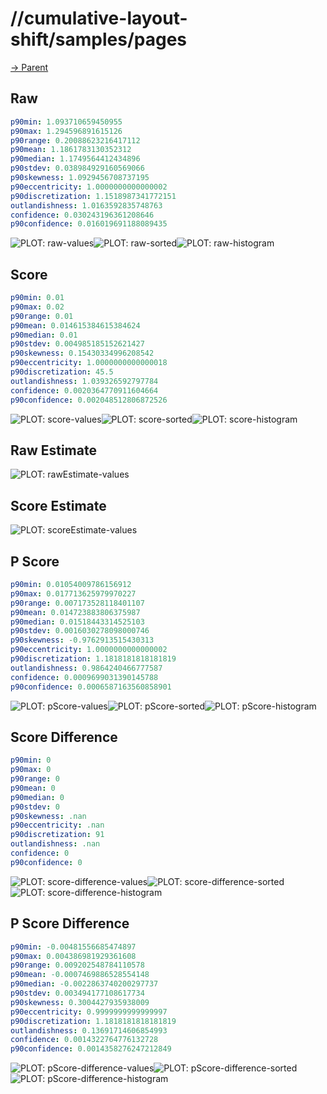 
# //cumulative-layout-shift/samples/pages

[→ Parent](../..)


## Raw


```yaml
p90min: 1.093710659450955
p90max: 1.294596891615126
p90range: 0.20088623216417112
p90mean: 1.1861783130352312
p90median: 1.1749564412434896
p90stdev: 0.038984929160569066
p90skewness: 1.0929456708737195
p90eccentricity: 1.0000000000000002
p90discretization: 1.1518987341772151
outlandishness: 1.0163592835748763
confidence: 0.030243196361208646
p90confidence: 0.016019691188089435

```

![PLOT: raw-values](./raw/values.svg)![PLOT: raw-sorted](./raw/sorted.svg)![PLOT: raw-histogram](./raw/histogram.svg)
## Score


```yaml
p90min: 0.01
p90max: 0.02
p90range: 0.01
p90mean: 0.014615384615384624
p90median: 0.01
p90stdev: 0.004985185152621427
p90skewness: 0.15430334996208542
p90eccentricity: 1.0000000000000018
p90discretization: 45.5
outlandishness: 1.039326592797784
confidence: 0.0020364770911604664
p90confidence: 0.002048512806872526

```

![PLOT: score-values](./score/values.svg)![PLOT: score-sorted](./score/sorted.svg)![PLOT: score-histogram](./score/histogram.svg)
## Raw Estimate

![PLOT: rawEstimate-values](./rawEstimate/values.svg)
## Score Estimate

![PLOT: scoreEstimate-values](./scoreEstimate/values.svg)
## P Score


```yaml
p90min: 0.01054009786156912
p90max: 0.017713625979970227
p90range: 0.007173528118401107
p90mean: 0.014723883806375987
p90median: 0.01518443314525103
p90stdev: 0.0016030278098000746
p90skewness: -0.9762913515430313
p90eccentricity: 1.0000000000000002
p90discretization: 1.1818181818181819
outlandishness: 0.9864240466777587
confidence: 0.0009699031390145788
p90confidence: 0.0006587163560858901

```

![PLOT: pScore-values](./pScore/values.svg)![PLOT: pScore-sorted](./pScore/sorted.svg)![PLOT: pScore-histogram](./pScore/histogram.svg)
## Score Difference


```yaml
p90min: 0
p90max: 0
p90range: 0
p90mean: 0
p90median: 0
p90stdev: 0
p90skewness: .nan
p90eccentricity: .nan
p90discretization: 91
outlandishness: .nan
confidence: 0
p90confidence: 0

```

![PLOT: score-difference-values](./score-difference/values.svg)![PLOT: score-difference-sorted](./score-difference/sorted.svg)![PLOT: score-difference-histogram](./score-difference/histogram.svg)
## P Score Difference


```yaml
p90min: -0.00481556685474897
p90max: 0.004386981929361608
p90range: 0.009202548784110578
p90mean: -0.0007469886528554148
p90median: -0.0022863740200297737
p90stdev: 0.003494177108617734
p90skewness: 0.3004427935938009
p90eccentricity: 0.9999999999999997
p90discretization: 1.1818181818181819
outlandishness: 0.13691714606854993
confidence: 0.0014322764776132728
p90confidence: 0.0014358276247212849

```

![PLOT: pScore-difference-values](./pScore-difference/values.svg)![PLOT: pScore-difference-sorted](./pScore-difference/sorted.svg)![PLOT: pScore-difference-histogram](./pScore-difference/histogram.svg)